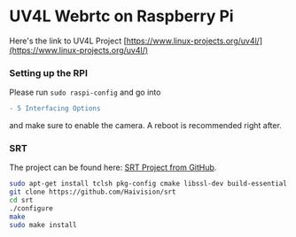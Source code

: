 # UV4L Webrtc on Raspberry Pi 
Here's the link to UV4L Project [https://www.linux-projects.org/uv4l/](https://www.linux-projects.org/uv4l/)



### Setting up the RPI
Please run `sudo raspi-config` and go into 
```diff
- 5 Interfacing Options
```
and make sure to enable the camera. A reboot is recommended right after.

### SRT 
The project can be found here: [SRT Project from GitHub](https://github.com/Haivision/srt).
```bash
sudo apt-get install tclsh pkg-config cmake libssl-dev build-essential
git clone https://github.com/Haivision/srt
cd srt
./configure
make
sudo make install
```
